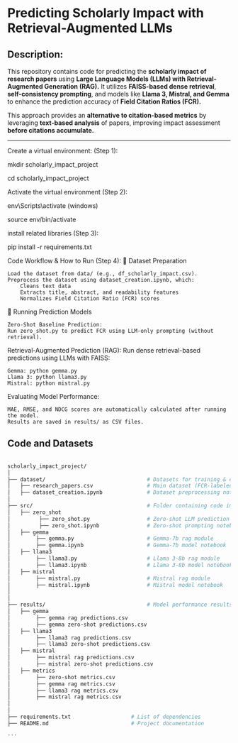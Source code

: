 # Predicting Scholarly Impact with Retrieval-Augmented LLMs

## Description:
This repository contains code for predicting the **scholarly impact of research papers** using **Large Language Models (LLMs) with Retrieval-Augmented Generation (RAG).** It utilizes **FAISS-based dense retrieval**, **self-consistency prompting**, and models like **Llama 3, Mistral, and Gemma** to enhance the prediction accuracy of **Field Citation Ratios (FCR).**

This approach provides an **alternative to citation-based metrics** by leveraging **text-based analysis** of papers, improving impact assessment **before citations accumulate.**

---

Create a virtual environment: (Step 1):

mkdir scholarly_impact_project

cd scholarly_impact_project

Activate the virtual environment (Step 2):

env\Scripts\activate (windows)

source env/bin/activate

install related libraries (Step 3):

pip install -r requirements.txt

Code Workflow & How to Run (Step 4):
📂 Dataset Preparation

    Load the dataset from data/ (e.g., df_scholarly_impact.csv).
    Preprocess the dataset using dataset_creation.ipynb, which:
        Cleans text data
        Extracts title, abstract, and readability features
        Normalizes Field Citation Ratio (FCR) scores

📂 Running Prediction Models

    Zero-Shot Baseline Prediction:
    Run zero_shot.py to predict FCR using LLM-only prompting (without retrieval).

Retrieval-Augmented Prediction (RAG):
Run dense retrieval-based predictions using LLMs with FAISS:

    Gemma: python gemma.py
    Llama 3: python llama3.py
    Mistral: python mistral.py

Evaluating Model Performance:

    MAE, RMSE, and NDCG scores are automatically calculated after running the model.
    Results are saved in results/ as CSV files.




## Code and Datasets

```bash

scholarly_impact_project/
│
├── dataset/                                # Datasets for training & evaluation
│   ├── research_papers.csv                 # Main dataset (FCR-labeled research papers)
│   ├── dataset_creation.ipynb              # Dataset preprocessing notebook
│ 
├── src/                                    # Folder containing code implementation
│   ├── zero_shot
│         ├── zero_shot.py                  # Zero-shot LLM prediction module 
│         ├── zero_shot.ipynb               # Zero-shot prompting notebook
│   ├── gemma
│        ├── gemma.py                       # Gemma-7b rag module
│        ├── gemma.ipynb                    # Gemma-7b model notebook
│   ├── llama3
│        ├── llama3.py                      # Llama 3-8b rag module
│        ├── llama3.ipynb                   # Llama 3-8b model notebook
│   ├── mistral
│        ├── mistral.py                     # Mistral rag module
│        ├── mistral.ipynb                  # Mistral model notebook
│
│
├── results/                                # Model performance results
│   ├── gemma
│        ├── gemma rag predictions.csv                 
│        ├── gemma zero-shot predictions.csv
│   ├── llama3
│        ├── llama3 rag predictions.csv                 
│        ├── llama3 zero-shot predictions.csv
│   ├── mistral
│        ├── mistral rag predictions.csv                 
│        ├── mistral zero-shot predictions.csv
│   ├── metrics
│        ├── zero-shot metrics.csv                 
│        ├── gemma rag metrics.csv
│        ├── llama3 rag metrics.csv
│        ├── mistral rag metrics.csv
│ 
│
├── requirements.txt                   # List of dependencies
├── README.md                          # Project documentation

'''
